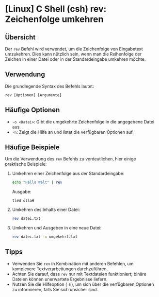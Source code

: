 # [Linux] C Shell (csh) rev: Zeichenfolge umkehren

## Übersicht
Der `rev` Befehl wird verwendet, um die Zeichenfolge von Eingabetext umzukehren. Dies kann nützlich sein, wenn man die Reihenfolge der Zeichen in einer Datei oder in der Standardeingabe umkehren möchte.

## Verwendung
Die grundlegende Syntax des Befehls lautet:

```
rev [Optionen] [Argumente]
```

## Häufige Optionen
- `-o <Datei>`: Gibt die umgekehrte Zeichenfolge in die angegebene Datei aus.
- `-h`: Zeigt die Hilfe an und listet die verfügbaren Optionen auf.

## Häufige Beispiele
Um die Verwendung des `rev` Befehls zu verdeutlichen, hier einige praktische Beispiele:

1. Umkehren einer Zeichenfolge aus der Standardeingabe:
   ```bash
   echo "Hallo Welt" | rev
   ```
   Ausgabe:
   ```
   tleW ollaH
   ```

2. Umkehren des Inhalts einer Datei:
   ```bash
   rev datei.txt
   ```

3. Umkehren und Ausgeben in eine neue Datei:
   ```bash
   rev datei.txt -o umgekehrt.txt
   ```

## Tipps
- Verwenden Sie `rev` in Kombination mit anderen Befehlen, um komplexere Textverarbeitungen durchzuführen.
- Achten Sie darauf, dass `rev` nur mit Textdateien funktioniert; binäre Dateien können unerwartete Ergebnisse liefern.
- Nutzen Sie die Hilfeoption (`-h`), um sich über die verfügbaren Optionen zu informieren, falls Sie sich unsicher sind.